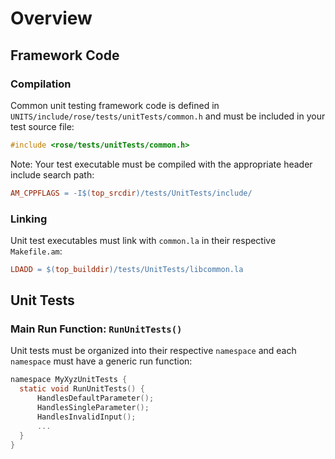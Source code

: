 # Overview

## Framework Code

### Compilation
Common unit testing framework code is defined in `UNITS/include/rose/tests/unitTests/common.h` and must be included in your test source file:

```C
#include <rose/tests/unitTests/common.h>
```

Note: Your test executable must be compiled with the appropriate header include search path:

```Makefile
AM_CPPFLAGS = -I$(top_srcdir)/tests/UnitTests/include/
```

### Linking

Unit test executables must link with `common.la` in their respective `Makefile.am`:

```Makefile
LDADD = $(top_builddir)/tests/UnitTests/libcommon.la
```

## Unit Tests

### Main Run Function: `RunUnitTests()`

Unit tests must be organized into their respective `namespace` and each `namespace` must have a generic run function:

```C
namespace MyXyzUnitTests {
  static void RunUnitTests() {
      HandlesDefaultParameter();
      HandlesSingleParameter();
      HandlesInvalidInput();
      ...
  }
}
```

